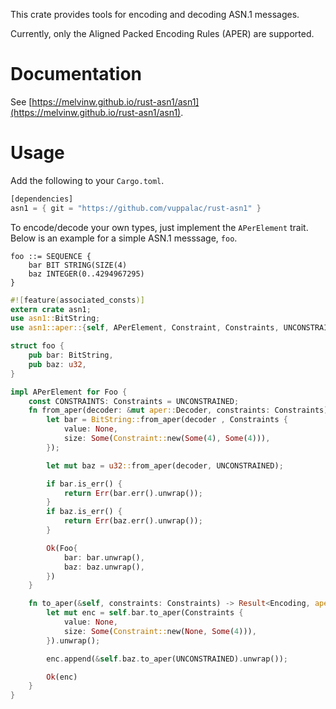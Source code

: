 This crate provides tools for encoding and decoding ASN.1 messages.

Currently, only the Aligned Packed Encoding Rules (APER) are supported.

# Documentation

See [https://melvinw.github.io/rust-asn1/asn1](https://melvinw.github.io/rust-asn1/asn1).

# Usage

Add the following to your `Cargo.toml`.

```rust
[dependencies]
asn1 = { git = "https://github.com/vuppalac/rust-asn1" }
```

To encode/decode your own types, just implement the `APerElement` trait. Below is an example for a simple ASN.1 messsage, `foo`.

```
foo ::= SEQUENCE {
    bar BIT STRING(SIZE(4)
    baz INTEGER(0..4294967295)
}
```

```rust
#![feature(associated_consts)]
extern crate asn1;
use asn1::BitString;
use asn1::aper::{self, APerElement, Constraint, Constraints, UNCONSTRAINED};

struct foo {
    pub bar: BitString,
    pub baz: u32,
}

impl APerElement for Foo {
    const CONSTRAINTS: Constraints = UNCONSTRAINED;
    fn from_aper(decoder: &mut aper::Decoder, constraints: Constraints) -> Result<Self, aper::DecodeError> {
        let bar = BitString::from_aper(decoder , Constraints {
            value: None,
            size: Some(Constraint::new(Some(4), Some(4))),
        });

        let mut baz = u32::from_aper(decoder, UNCONSTRAINED);

        if bar.is_err() {
            return Err(bar.err().unwrap());
        }
        if baz.is_err() {
            return Err(baz.err().unwrap());
        }

        Ok(Foo{
            bar: bar.unwrap(),
            baz: baz.unwrap(),
        })
    }

    fn to_aper(&self, constraints: Constraints) -> Result<Encoding, aper::EncodeError> {
        let mut enc = self.bar.to_aper(Constraints {
            value: None,
            size: Some(Constraint::new(None, Some(4))),
        }).unwrap();

        enc.append(&self.baz.to_aper(UNCONSTRAINED).unwrap());

        Ok(enc)
    }
}
```
